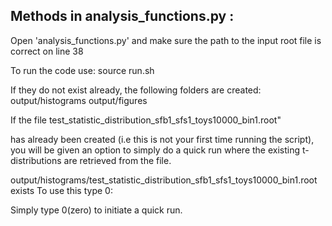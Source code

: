 ## Methods in analysis_functions.py :

Open 'analysis_functions.py' and make sure the path to the input root file is correct on line 38

To run the code use:
  source run.sh

If they do not exist already, the following folders are created:
 output/histograms
 output/figures

If the file
  test_statistic_distribution_sfb1_sfs1_toys10000_bin1.root"

has already been created (i.e this is not your first time running the script), you will be given an option to simply do a quick run where the existing t-distributions are retrieved from the file.

  output/histograms/test_statistic_distribution_sfb1_sfs1_toys10000_bin1.root exists
  To use this type 0:

Simply type 0(zero) to initiate a quick run.
